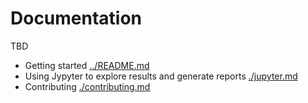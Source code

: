 # Documentation
TBD

* Getting started [../README.md](../README.md)
* Using Jypyter to explore results and generate reports [./jupyter.md](./jupyter.md)
* Contributing [./contributing.md](./contributing.md)
